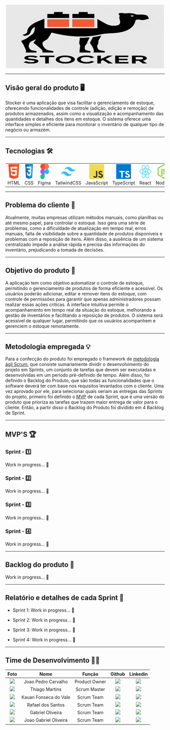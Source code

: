<div align="center">
  <img src="documentation/images/stockerlogo.jpeg" alt="Stocker" width="500" height="200" />
</div>

---

## Visão geral do produto 🖥️

Stocker é uma aplicação que visa facilitar o gerenciamento de estoque, oferecendo funcionalidades de controle (adição, edição e remoção) de produtos armazenados, assim como a visualização e acompanhamento das quantidades e detalhes dos itens em estoque. O sistema oferece uma interface simples e eficiente para monitorar o inventário de qualquer tipo de negócio ou armazém.

---

## Tecnologias 🛠️

<div align="center">
  <table>
  <tr>
    <td align="center" width="96">
      <a target="_blank" href="https://developer.mozilla.org/en-US/docs/Web/HTML">
        <img src="documentation/images/html5.svg" width="48" height="48" alt="HTML" />
      </a>
      <span>HTML</span>
    </td>
    <td align="center" width="96">
      <a target="_blank" href="https://developer.mozilla.org/en-US/docs/Web/CSS">
        <img src="documentation/images/css3.svg" width="48" height="48" alt="CSS" />
      </a>
      <span>CSS</span>
    </td>
    <td align="center" width="96">
      <a target="_blank" href="https://www.figma.com/">
        <img src="documentation/images/figma.svg" width="48" height="48" alt="Figma" />
      </a>
      <span>Figma</span>
    </td>
    <td align="center" width="96">
      <a target="_blank" href="https://tailwindcss.com/">
        <img src="documentation/images/Tailwind CSS.svg" width="48" height="48" alt="TailwindCSS" />
      </a>
      <span>TailwindCSS</span>
    </td>
    <td align="center" width="96">
      <a href="https://developer.mozilla.org/en-US/docs/Web/JavaScript">
        <img src="documentation/images/javascript.svg" width="48" height="48" alt="JavaScript" />
      </a>
      <span>JavaScript</span>
    </td>
    <td align="center" width="96">
      <a href="https://www.typescriptlang.org/docs/">
        <img src="documentation/images/TypeScript.svg" width="48" height="48" alt="TypeScript" />
      </a>
      <span>TypeScript</span>
    </td>
    <td align="center" width="96">
      <a href="https://react.dev">
        <img src="documentation/images/React.svg" width="48" height="48" alt="React" />
      </a>
      <span>React</span>
    </td>
    <td align="center" width="96">
      <a href="https://nodejs.org/docs/latest/api/">
        <img src="documentation/images/Node.js.svg" width="48" height="48" alt="NodeJS" />
      </a>
      <span>NodeJS</span>
    </td>
    <td align="center" width="96">
      <a href="https://nextjs.org/docs">
        <img src="documentation/images/Next.js.svg" width="48" height="48" alt="NextJS" />
      </a>
      <span>NextJS</span>
    </td>
    <td align="center" width="96">
      <a href="https://fastify.dev/docs/latest/">
        <img src="documentation/images/Fastify.svg" width="48" height="48" alt="Fastify" />
      </a>
      <span>Fastify</span>
    </td>
  </tr>
</table>
</div>

---

## Problema do cliente 👔

Atualmente, muitas empresas utilizam métodos manuais, como planilhas ou até mesmo papel, para controlar o estoque. Isso gera uma série de problemas, como a dificuldade de atualização em tempo real, erros manuais, falta de visibilidade sobre a quantidade de produtos disponíveis e problemas com a reposição de itens. Além disso, a ausência de um sistema centralizado impede a análise rápida e precisa das informações do inventário, prejudicando a tomada de decisões.

---

## Objetivo do produto 🎯

A aplicação tem como objetivo automatizar o controle de estoque, permitindo o gerenciamento de produtos de forma eficiente e acessível. Os usuários poderão adicionar, editar e remover itens do estoque, com controle de permissões para garantir que apenas administradores possam realizar essas ações críticas. A interface intuitiva permite o acompanhamento em tempo real da situação do estoque, melhorando a gestão de inventários e facilitando a reposição de produtos. O sistema será acessível de qualquer lugar, permitindo que os usuários acompanhem e gerenciem o estoque remotamente. 

---

## Metodologia empregada 💡

Para a confecção do produto foi empregado o framework de [metodologia ágil Scrum](https://aws.amazon.com/pt/what-is/scrum/#:~:text=O%20Scrum%20%C3%A9%20um%20framework,uma%20entrega%20eficiente%20de%20projetos.), que consiste sumariamente dividir o desenvolvimento do projeto em Sprints, um conjunto de tarefas que devem ser executadas e desenvolvidas em um período pré-definido de tempo. Além disso, foi definido o Backlog do Produto, que são todas as funcionalidades que o software deverá ter com base nos requisitos levantados com o cliente. Uma vez aprovado por ele, para selecionar quais seriam as entregas das Sprints do projeto, primeiro foi definido o [MVP](https://rockcontent.com/br/blog/o-que-e-mvp/) de cada Sprint, que é uma versão do produto que prioriza as tarefas que trazem maior entrega de valor para o cliente. Então, a partir disso o Backlog do Produto foi dividido em 4 Backlog de Sprint.

---

## MVP'S 🏆

### Sprint - 1️⃣

Work in progress... 🚧

### Sprint - 2️⃣

Work in progress... 🚧

### Sprint - 3️⃣

Work in progress... 🚧

### Sprint - 4️⃣

Work in progress... 🚧

---

## Backlog do produto 📖

Work in progress... 🚧

---

## Relatório e detalhes de cada Sprint 📅

- Sprint 1: Work in progress... 🚧

- Sprint 2: Work in progress... 🚧

- Sprint 3: Work in progress... 🚧

- Sprint 4: Work in progress... 🚧

---

## Time de Desenvolvimento 👷🏻

| Foto | Nome | Função | Github | Linkedin |
| :---------: | :---------: | :---------------------: | :-----------------: | :-------: |
| <img src="https://github.com/JohnPetros.png?size=50" width=50px> | Joao Pedro Carvalho | Product Owner | <a href="https://github.com/JohnPetros"><img src="https://img.shields.io/badge/GitHub-100000?style=for-the-badge&logo=github&logoColor=white"></a> | <a href="https://www.linkedin.com/in/jo%C3%A3o-pedro-carvalho-dos-santos-42a0ab222/"><img src="https://img.shields.io/badge/LinkedIn-0077B5?style=for-the-badge&logo=linkedin&logoColor=white"></a> |
| <img src="https://github.com/0thigs.png?size=50" width=50px> | Thiago Martins | Scrum Master | <a href="https://github.com/0thigs"><img src="https://img.shields.io/badge/GitHub-100000?style=for-the-badge&logo=github&logoColor=white"></a> | <a href="https://www.linkedin.com/in/desenvolvedor-frontend/"><img src="https://img.shields.io/badge/LinkedIn-0077B5?style=for-the-badge&logo=linkedin&logoColor=white"></a> |
| <img src="https://github.com/kaufon.png?size=50" width=50px> | Kauan Fonseca do Vale | Scrum Team | <a href="https://github.com/kaufon"><img src="https://img.shields.io/badge/GitHub-100000?style=for-the-badge&logo=github&logoColor=white"></a> | <a href="https://www.linkedin.com/in/kauan-fonseca-b62188300/"><img src="https://img.shields.io/badge/LinkedIn-0077B5?style=for-the-badge&logo=linkedin&logoColor=white"></a> |
| <img src="https://github.com/FaelSantoss.png?size=50" width=50px> | Rafael dos Santos | Scrum Team | <a href="https://github.com/FaelSantoss"><img src="https://img.shields.io/badge/GitHub-100000?style=for-the-badge&logo=github&logoColor=white"></a> | <a href="https://www.linkedin.com/in/rafael-santos-6243b1255/"><img src="https://img.shields.io/badge/LinkedIn-0077B5?style=for-the-badge&logo=linkedin&logoColor=white"></a> |
| <img src="https://github.com/Tico1606.png?size=50" width=50px> | Gabriel Oliveira | Scrum Team | <a href="https://github.com/Tico1606"><img src="https://img.shields.io/badge/GitHub-100000?style=for-the-badge&logo=github&logoColor=white"></a> | <a href="https://www.linkedin.com/in/gabriel-oliveira-884ba5282/"><img src="https://img.shields.io/badge/LinkedIn-0077B5?style=for-the-badge&logo=linkedin&logoColor=white"></a> |
| <img src="https://github.com/JoaoGabrielGarcia.png?size=50" width=50px> | Joao Gabriel Oliveira |  Scrum Team  | <a href="https://github.com/JoaoGabrielGarcia"><img src="https://img.shields.io/badge/GitHub-100000?style=for-the-badge&logo=github&logoColor=white"></a> | <a href="https://www.linkedin.com/in/jo%C3%A3o-gabriel-oliveira-garcia-b2563a22a/"><img src="https://img.shields.io/badge/LinkedIn-0077B5?style=for-the-badge&logo=linkedin&logoColor=white"></a> |
